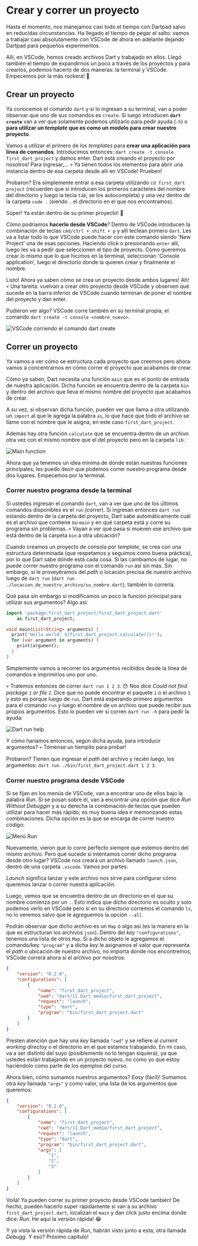 # Crear y correr un proyecto

Hasta el momento, nos manejamos casi todo el tiempo con Dartpad salvo en reducidas circunstancias. Ha llegado el tiempo de pegar el salto: vamos a trabajar casi absolutamente con VSCode de ahora en adelante dejando Dartpad para pequeños experimentos.

Allí, en VSCode, hemos creado archivos Dart y trabajado en ellos. Llegó también el tiempo de expandirnos un poco a través de los proyectos y para crearlos, podemos hacerlo de dos maneras: la terminal y VSCode. Empecemos por la más rockera! 🤘

## Crear un proyecto

Ya conocemos el comando `dart` y si lo ingresan a su terminal, van a poder observar que uno de sus comandos es `create`. Si luego introducen __`dart create`__ van a ver que solamente podemos utilizarlo para pedir ayuda (`-h`) o __para utilizar un _template_ que es como un modelo para crear nuestro proyecto__.

Vamos a utilizar el primero de los _templates_ para __crear una aplicación para línea de comandos__. Introducimos entonces: `dart create -t console first_dart_project` y damos enter. Dart está creando el proyecto por nosotros! Para ingresar,... 💀 Ya tienen todos los elementos para abrir una instancia dentro de esa carpeta desde allí en VSCode! Prueben!

Probaron? Era simplemente entrar a esa carpeta utilizando `cd first_dart project` (recuerden que si introducen los primeros caracteres del nombre del directorio y luego la tecla `tab`, se los autocompleta) y una vez dentro de la carpeta `code .` (siendo `.` el directorio en el que nos encontramos).

Súper! Ya están dentro de su primer proyecto! 💪

Cómo podríamos __hacerlo desde VSCode__? Dentro de VSCode introducen la combinación de teclas `cmd/ctrl + shift + p` y allí teclean primero `dart`. Les va a listar todo lo que VSCode puede hacer con este comando siendo 'New Project' una de esas opciones. Haciendo click o presionando `enter` allí, luego les va a pedir que seleccionen el tipo de proyecto. Como queremos crear lo mismo que lo que hicimos en la terminal, seleccionan 'Console application', luego el directorio donde la quieren crear y finalmente el nombre.

Listo! Ahora ya saben cómo se crea un proyecto desde ambos lugares! Ah! 💀 Una tareita: vuelvan a crear otro proyecto desde VSCode y observen qué sucede en la barra inferior de VSCode cuando terminan de poner el nombre del proyecto y dan enter.

Pudieron ver algo? VSCode corre también en su terminal propia, el comando `dart create -t console <nombre_nuevo>`.

![VSCode corriendo el comando dart create](3.1_vscode_status_bar.gif)

## Correr un proyecto

Ya vamos a ver cómo se estructura cada proyecto que creemos pero ahora vamos a concentrarnos en cómo correr el proyecto que acabamos de crear.

Cómo ya saben, Dart necesita una función `main` que es el punto de entrada de nuestra aplicación. Dicha función se encuentra dentro de la carpeta `bin` y dentro del archivo que lleva el mismo nombre del proyecto que acabamos de crear.

A su vez, si observan dicha función, pueden ver que llama a otra utilizando un `import` al que le agrega la palabra `as`, lo que hace que todo el archivo se llame con el nombre que le asigna, en este caso `first_dart_project`.

Además hay otra función `calculate` que se encuentra dentro de un archivo otra vez con el mismo nombre que el del proyecto pero en la carpeta `lib`.

![Main function](./3.2_main_function.png)

Ahora que ya tenemos un idea mínima de dónde están nuestras funciones principales, les puedo decir que podemos correr nuestro programa desde dos lugares. Empecemos por la terminal.

### Correr nuestro programa desde la terminal

Si ustedes ingresan el comando `dart`, van a ver que uno de los últimos comandos disponibles es el `run` (correr). Si ingresan entonces `dart run` estando dentro de la carpeta del proyecto, Dart sabe automáticamente cuál es el archivo que contiene su `main` y en qué carpeta está y corre su programa sin problemas. 💀 Vayan a ver qué pasa si mueven ese archivo que está dentro de la carpeta `bin` a otra ubicación?

Cuando creamos un proyecto de consola por _template_, se crea con una estructura determinada (que respetamos y seguimos como buena práctica), por lo que Dart sabe dónde está cada cosa. Si las cambiamos de lugar, no puede correr nuestro programa con el comando `run` así sin más. Sin embargo, si le proveyéramos del _path_ o locación precisa de nuestro archivo luego de `dart run` (`dart run ./locacion_de_nuestro_archivo/su_nombre.dart`), también lo correría.

Qué pasa sin embargo si modificamos un poco la función principal para utilizar sus argumentos? Algo así:

```dart
import 'package:first_dart_project/first_dart_project.dart'
    as first_dart_project;

void main(List<String> arguments) {
  print('Hello world: ${first_dart_project.calculate()}!');
  for (var argument in arguments) {
    print(argument);
  }
}
```

Simplemente vamos a recorrer los argumentos recibidos desde la línea de comandos e imprimirlos uno por uno.

💀 Tratemos entonces de correr `dart run 1 2 3`. 😯 Nos dice _Could not find package `1` or file `1`_. Dice que no puede encontrar el paquete `1` o el archivo `1` y esto es porque luego de `run`, Dart está esperando primero argumentos para el comando `run` y luego el nombre de un archivo que puede recibir sus propios argumentos. Esto lo pueden ver si corren `dart run -h` para pedir la ayuda:

![Dart run help](./3.3_run_help.png)

Y cómo haríamos entonces, según dicha ayuda, para introducir argumentos? 💀 Tómense un tiempito para probar!

Probaron? Tienen que ingresar el _path_ del archivo y recién luego, los argumentos: `dart run ./bin/first_dart_project.dart 1 2 3`.

### Correr nuestro programa desde VSCode

Si se fijan en los menús de VSCode, van a encontrar uno de ellos bajo la palabra _Run_. Si se posan sobre él, van a encontrar una opción que dice _Run Without Debuggin_ y a su derecha la combinación de teclas que pueden utilizar para hacer más rápido; es muy buena idea ir memorizando estas combinaciones. Dicha opción es la que se encarga de correr nuestro código:

![Menú Run](./3.4_run_menu.png)

Nuevamente, vieron que lo corre perfecto siempre que estemos dentro del mismo archivo. Pero qué sucede si intentamos correr dicho programa desde otro lugar? VSCode nos creará un archivo llamado `launch.json`, dentro de una carpeta `.vscode`. Vamos por partes:

_Launch_ significa lanzar y este archivo nos sirve para configurar cómo queremos lanzar o correr nuestra aplicación.

Luego, vemos que se encuentra dentro de un directorio en el que su nombre comienza por un `.`. Esto indica que dicho directorio es oculto y solo podemos verlo en VSCode pero si en su directorio corremos el comando `ls`, no lo veremos salvo que le agreguemos la opción `--all`.

Podrán observar que dicho archivo es un `Map` o algo así (es la manera en la que es estructuran los archivos `json`). Dentro del _key_ `"configurations"`, tenemos una lista de otros `Map`. Si a dicho objeto le agregamos el comando/key `"program"` y a dicha _key_ le asignamos el valor que representa el _path_ o ubicación de nuestro archivo, no importa donde nos encontremos, VSCode correrá ahora sí el archivo por nosotros:

```json
{
    "version": "0.2.0",
    "configurations": [
        {
            "name": "first_dart_project",
            "cwd": "dart/11.Dart_medio/first_dart_project",
            "request": "launch",
            "type": "dart",
            "program": "bin/first_dart_project.dart"
        }
    ]
}
```

Presten atención que hay una _key_ llamada `"cwd"` y se refiere al _current working directoy_ o el directorio en el que estamos trabajando. En mi caso, va a ser distinto del suyo (posiblemente no lo tengan siquiera), ya que ustedes están trabajando en un proyecto nuevo, no como yo que estoy haciéndolo como parte de los ejemplos del curso.

Ahora bien, cómo sumamos nuestros argumentos? _Easy_ (fácil)! Sumamos otra _key_ llamada `"args"` y como valor, una lista de los argumentos que queremos:

```json
{
    "version": "0.2.0",
    "configurations": [
        {
            "name": "first_dart_project",
            "cwd": "dart/11.Dart_medio/first_dart_project",
            "request": "launch",
            "type": "dart",
            "program": "bin/first_dart_project.dart",
            "args": [
                "1",
                "2",
                "3"
            ]
        }
    ]
}
```

Voilá! Ya pueden correr su primer proyecto desde VSCode también! De hecho, pueden hacerlo super rápidamente si van a su archivo `first_dart_project.dart`, localizan el `main` y dan click justo encima donde dice: _Run_. He aquí la versión rápida! 😂

Y ya vista la versión rápida de _Run_, habrán visto junto a esta, otra llamada _Debugg_. Y eso? Próximo capítulo!
